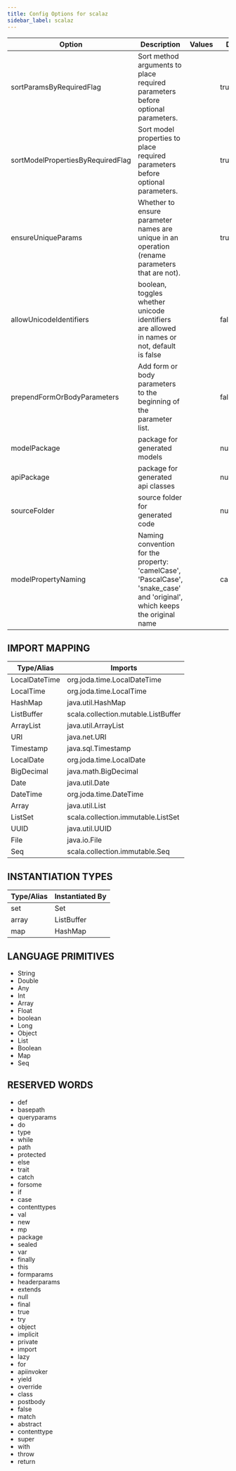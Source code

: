 ```yaml
---
title: Config Options for scalaz
sidebar_label: scalaz
---
```


| Option | Description | Values | Default |
| ------ | ----------- | ------ | ------- |
|sortParamsByRequiredFlag|Sort method arguments to place required parameters before optional parameters.| |true|
|sortModelPropertiesByRequiredFlag|Sort model properties to place required parameters before optional parameters.| |true|
|ensureUniqueParams|Whether to ensure parameter names are unique in an operation (rename parameters that are not).| |true|
|allowUnicodeIdentifiers|boolean, toggles whether unicode identifiers are allowed in names or not, default is false| |false|
|prependFormOrBodyParameters|Add form or body parameters to the beginning of the parameter list.| |false|
|modelPackage|package for generated models| |null|
|apiPackage|package for generated api classes| |null|
|sourceFolder|source folder for generated code| |null|
|modelPropertyNaming|Naming convention for the property: 'camelCase', 'PascalCase', 'snake_case' and 'original', which keeps the original name| |camelCase|

## IMPORT MAPPING

| Type/Alias | Imports |
| ---------- | ------- |
|LocalDateTime|org.joda.time.LocalDateTime|
|LocalTime|org.joda.time.LocalTime|
|HashMap|java.util.HashMap|
|ListBuffer|scala.collection.mutable.ListBuffer|
|ArrayList|java.util.ArrayList|
|URI|java.net.URI|
|Timestamp|java.sql.Timestamp|
|LocalDate|org.joda.time.LocalDate|
|BigDecimal|java.math.BigDecimal|
|Date|java.util.Date|
|DateTime|org.joda.time.DateTime|
|Array|java.util.List|
|ListSet|scala.collection.immutable.ListSet|
|UUID|java.util.UUID|
|File|java.io.File|
|Seq|scala.collection.immutable.Seq|


## INSTANTIATION TYPES

| Type/Alias | Instantiated By |
| ---------- | --------------- |
|set|Set|
|array|ListBuffer|
|map|HashMap|


## LANGUAGE PRIMITIVES

<ul data-columns="2" style="list-style-type: disc;-webkit-columns:2;-moz-columns:2;columns:2;-moz-column-fill:auto;column-fill:auto"><li>String</li>
<li>Double</li>
<li>Any</li>
<li>Int</li>
<li>Array</li>
<li>Float</li>
<li>boolean</li>
<li>Long</li>
<li>Object</li>
<li>List</li>
<li>Boolean</li>
<li>Map</li>
<li>Seq</li>
</ul>

## RESERVED WORDS

<ul data-columns="2" style="list-style-type: disc;-webkit-columns:2;-moz-columns:2;columns:2;-moz-column-fill:auto;column-fill:auto"><li>def</li>
<li>basepath</li>
<li>queryparams</li>
<li>do</li>
<li>type</li>
<li>while</li>
<li>path</li>
<li>protected</li>
<li>else</li>
<li>trait</li>
<li>catch</li>
<li>forsome</li>
<li>if</li>
<li>case</li>
<li>contenttypes</li>
<li>val</li>
<li>new</li>
<li>mp</li>
<li>package</li>
<li>sealed</li>
<li>var</li>
<li>finally</li>
<li>this</li>
<li>formparams</li>
<li>headerparams</li>
<li>extends</li>
<li>null</li>
<li>final</li>
<li>true</li>
<li>try</li>
<li>object</li>
<li>implicit</li>
<li>private</li>
<li>import</li>
<li>lazy</li>
<li>for</li>
<li>apiinvoker</li>
<li>yield</li>
<li>override</li>
<li>class</li>
<li>postbody</li>
<li>false</li>
<li>match</li>
<li>abstract</li>
<li>contenttype</li>
<li>super</li>
<li>with</li>
<li>throw</li>
<li>return</li>
</ul>
